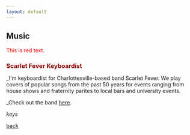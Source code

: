 ```yaml
---
layout: default
---
```


## Music

<p style="color:red;">This is red text.</p>

<h1 style="color:#900000; font-size:16px;">Scarlet Fever Keyboardist</h1>

_I'm keyboardist for Charlottesville-based band Scarlet Fever. We play covers of popular songs from the past 50 years for events ranging from house shows and fraternity parites to local bars and university events. 

_Check out the band <a href="https://www.example.com](https://www.instagram.com/scarletfevercville/">here</a>.

_keys_

[back](./)
